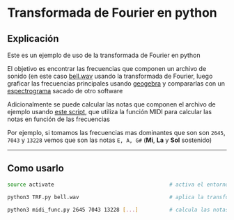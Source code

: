 # Transformada de Fourier en python

## Explicación

Este es un ejemplo de uso de la transformada de Fourier en python

El objetivo es encontrar las frecuencias que componen un archivo de sonido (en este caso [bell.wav](bell.wav) usando
la transformada de Fourier, luego graficar las frecuencias principales usando [geogebra](bell.ggb) y compararlas
con un [espectrograma](bell.png) sacado de otro software

Adicionalmente se puede calcular las notas que componen el archivo de ejemplo usando [este script](midi_func.py),
que utiliza la función MIDI para calcular las notas en función de las frecuencias

Por ejemplo, si tomamos las frecuencias mas dominantes que son son `2645`, `7043` y  `13228` vemos que son
las notas `E, A, G#` (**Mi**, **La** y **Sol** sostenido)

---

## Como usarlo

~~~bash
source activate										# activa el entorno virtual

python3 TRF.py bell.wav								# aplica la transformada de Fourier al archivo de audio

python3 midi_func.py 2645 7043 13228 [...]  		# calcula las notas en función de las frecuencias ingresadas
~~~
